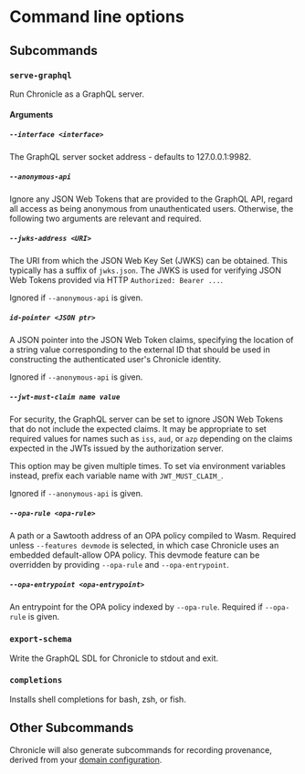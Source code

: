 # Command line options

## Subcommands

### `serve-graphql`

Run Chronicle as a GraphQL server.

#### Arguments

##### `--interface <interface>`

The GraphQL server socket address - defaults to 127.0.0.1:9982.

##### `--anonymous-api`

Ignore any JSON Web Tokens that are provided to the GraphQL API,
regard all access as being anonymous from unauthenticated users.
Otherwise, the following two arguments are relevant and required.

##### `--jwks-address <URI>`

The URI from which the JSON Web Key Set (JWKS) can be obtained.
This typically has a suffix of `jwks.json`.
The JWKS is used for verifying JSON Web Tokens provided via HTTP
`Authorized: Bearer ...`.

Ignored if `--anonymous-api` is given.

##### `id-pointer <JSON ptr>`

A JSON pointer into the JSON Web Token claims, specifying the location of
a string value corresponding to the external ID that should be used in
constructing the authenticated user's Chronicle identity.

Ignored if `--anonymous-api` is given.

##### `--jwt-must-claim name value`

For security, the GraphQL server can be set to ignore JSON Web Tokens that
do not include the expected claims. It may be appropriate to set required
values for names such as `iss`, `aud`, or `azp` depending on the claims
expected in the JWTs issued by the authorization server.

This option may be given multiple times. To set via environment variables
instead, prefix each variable name with `JWT_MUST_CLAIM_`.

Ignored if `--anonymous-api` is given.

##### `--opa-rule <opa-rule>`

A path or a Sawtooth address of an OPA policy compiled to Wasm. Required
unless `--features devmode` is selected, in which case Chronicle uses
an embedded default-allow OPA policy. This devmode feature can be overridden
by providing `--opa-rule` and `--opa-entrypoint`.

##### `--opa-entrypoint <opa-entrypoint>`

An entrypoint for the OPA policy indexed by `--opa-rule`. Required if
`--opa-rule` is given.

### `export-schema`

Write the GraphQL SDL for Chronicle to stdout and exit.

### `completions`

Installs shell completions for bash, zsh, or fish.

## Other Subcommands

Chronicle will also generate subcommands for recording provenance, derived from
your [domain configuration](./domain_modeling.md).
